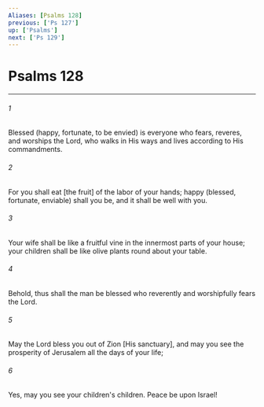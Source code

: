 ```yaml
---
Aliases: [Psalms 128]
previous: ['Ps 127']
up: ['Psalms']
next: ['Ps 129']
---
```

# Psalms 128

***


###### 1 


Blessed (happy, fortunate, to be envied) is everyone who fears, reveres, and worships the Lord, who walks in His ways and lives according to His commandments. 


###### 2 


For you shall eat [the fruit] of the labor of your hands; happy (blessed, fortunate, enviable) shall you be, and it shall be well with you. 


###### 3 


Your wife shall be like a fruitful vine in the innermost parts of your house; your children shall be like olive plants round about your table. 


###### 4 


Behold, thus shall the man be blessed who reverently and worshipfully fears the Lord. 


###### 5 


May the Lord bless you out of Zion [His sanctuary], and may you see the prosperity of Jerusalem all the days of your life; 


###### 6 


Yes, may you see your children's children. Peace be upon Israel!
